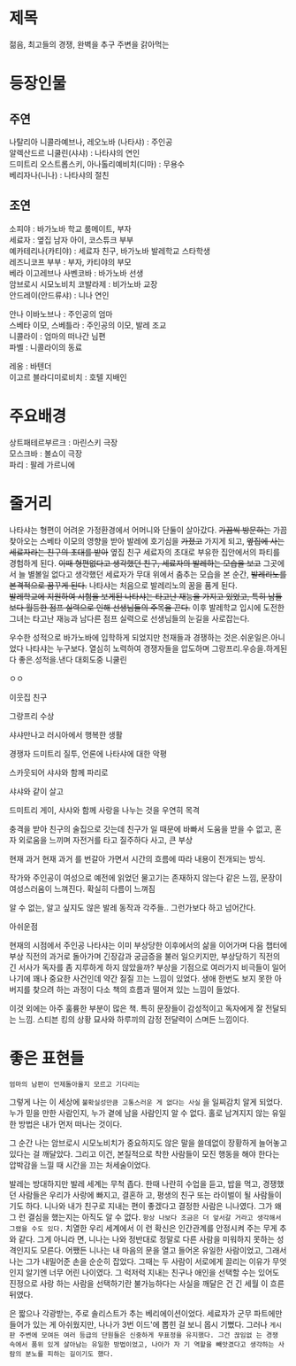 # 제목
젊음, 최고들의 경쟁,  완벽을 추구 주변을 갉아먹는  

# 등장인물
## 주연
나탈리아 니콜라예브나, 레오노바 (나타샤) : 주인공  
알렉산드르 니쿨린(샤샤) : 나타샤의 연인  
드미트리 오스트롭스키, 아나톨리예비치(디마) : 무용수  
베리자나(니나) : 나타샤의 절친

## 조연

소피야 : 바가노바 학교 룸메이트, 부자  
세료자 : 옆집 남자 아이, 코스튜크 부부  
예카테리나(카티야) : 세료자 친구, 바가노바 발레학교 스타학생  
레즈니코프 부부 : 부자, 카티야의 부모  
베라 이고레브나 사벤코바 : 바가노바 선생  
암브로시 시모노비치 코발라제 : 비가노바 교장  
안드레이(안드류샤) : 니나 연인  

안나 이바노브나 : 주인공의 엄마  
스베타 이모, 스베틀라 : 주인공의 이모, 발레 조교  
니콜라이 : 엄마의 떠나간 님편  
파벨 : 니콜라이의 동료  

레옹 : 바텐더  
이고르 블라디미로비치 : 호텔 지배인  

# 주요배경

상트패테르부르크 : 마린스키 극장  
모스크바 : 볼쇼이 극장  
파리 : 팔레 가르니에  

# 줄거리

나타샤는 형편이 어려운 가정환경에서 어머니와 단둘이 살아갔다. ~~가끔씩 방문하는~~ 가끔 찾아오는 스베타 이모의 영향을 받아 발레에 호기심을 ~~가졌고~~ 가지게 되고, ~~옆집에 사는 세료자라는 친구의 초대를 받아~~ 옆집 친구 세료자의 초대로 부유한 집안에서의 파티를 경험하게 된다. ~~이때 형편없다고 생각했던 친구, 세료자의 발레하는 모습을 보고~~ 그곳에서 늘 별볼일 없다고 생각했던 세료자가 무대 위에서 춤추는 모습을 본 순간, ~~발레리노를 본격적으로 꿈꾸게 된다.~~ 나타샤는 처음으로 발레리노의 꿈을 품게 된다.  
~~발레학교에 지원하여 시험을 보게된 나타샤는 타고난 재능을 가지고 있었고, 특히 남들보다 월등한 점프 실력으로 인해 선생님들의 주목을 끈다.~~ 이후 발레학교 입시에 도전한 그녀는 타고난 재능과 남다른 점프 실력으로 선생님들의 눈길을 사로잡는다.

우수한 성적으로 바가노바에 입학하게 되었지만 천재들과 경쟁하는 것은.쉬운일은.아니었다
나타샤는 누구보다. 열심히 노력하여 경쟁자들을 압도하며 그랑프리.우승을.하게된다
좋은.성적을.낸다
대회도중 니쿨린

ㅇㅇ


이웃집 친구

그랑프리 수상

샤샤만나고 러시아에서 행복한 생활

경쟁자 드미트리 질투, 언론에 나타샤에 대한 악평

스카웃되어 샤샤와 함께 파리로

샤샤와 같이 살고 

드미트리 게이, 샤샤와 함께 사랑을 나누는 것을 우연히 목격

충격을 받아 친구의 술집으로 갓는데 친구가 일 때문에 바빠서 도움을 받을 수 없고, 혼자 외로움을 느끼며 자전거를 타고 질주하다 사고, 큰 부상


현재 과거 현재 과거 를 번갈아 가면서 시간의 흐름에 따라 내용이 전개되는 방식.

작가와 주인공이 여성으로 예전에 읽었던 물고기는 존재하지 않는다 같은 느낌, 문장이 여성스러움이 느껴진다. 확실히 다름이 느껴짐

알 수 없는, 알고 싶지도 않은 발레 동작과 각주들.. 그런가보다 하고 넘어간다.

아쉬운점

현재의 시점에서 주인공 나타샤는 이미 부상당한 이후에서의 삶을 이어가며 다음 챕터에 부상 직전의 과거로 돌아가며 긴장감과 궁금증을 불러 일으키지만, 부상당하기 직전의 긴 서사가 독자를 좀 지루하게 하지 않았을까? 부상을 기점으로 여러가지 비극들이 일어나기에 꽤나 중요한 사건인데 약간 질질 끄는 느낌이 있었다. 
생애 한번도 보지 못한 아버지를 찾으려 하는 과정이 다소 책의 흐름과 떨어져 있는 느낌이 들었다.

이것 외에는 아주 훌륭한 부분이 많은 책. 특히 문장들이 감성적이고 독자에게 잘 전달되는 느낌. 스티븐 킹의 상황 묘사와 하루끼의 감정 전달력이 스며든 느낌이다.

# 좋은 표현들

```엄마의 남편이 언제돌아올지 모르고 기다리는```


그렇게 나는 이 세상에 ```불확실성만큼 고통스러운 게 없다는 사실``` 을 일찌감치 알게 되었다. 누가 믿을 만한 사람인지, 누가 곁에 남을 사람인지 알 수 없다. 홀로 남겨지지 않는 유일한 방법은 내가 먼저 떠나는 것이다. 

그 순간 나는 암브로시 시모노비치가 중요하지도 않은 말을 쓸데없이 장황하게 늘어놓고 있다는 걸 깨달았다. 그리고 이건, 본질적으로 착한 사람들이 모진 행동을 해야 한다는 압박감을 느낄 때 시간을 끄는 처세술이었다.  

발레는 방대하지만 발레 세계는 무척 좁다. 한때 나란히 수업을 듣고, 밥을 먹고, 경쟁했던 사람들은 우리가 사랑에 빠지고, 결혼하 고, 평생의 친구 또는 라이벌이 될 사람들이기도 하다. 니나와 내가 친구로 지내는 편이 좋겠다고 결정한 사람은 니나였다. 그가 왜 그 런 결심을 했는지는 아직도 알 수 없다. ```항상 나보다 조금은 더 앞서갈 거라고 생각해서 그랬을 수도 있다.``` 치열한 우리 세계에서 이 런 확신은 인간관계를 안정시켜 주는 무게 추와 같다. 그게 아니라 면, 니나는 나와 정반대로 정말로 다른 사람을 미워하지 못하는 성 격인지도 모른다.
어쨌든 니나는 내 마음의 문을 열고 들어온 유일한 사람이었고, 그래서 나는 그가 내밀어준 손을 순순히 잡았다. 그때는 두 사람이 서로에게 끌리는 이유가 무엇인지 알기엔 너무 어린 나이였다. 그 럭저럭 지내는 친구나 애인을 선택할 수는 있어도 진정으로 사랑 하는 사람을 선택하기란 불가능하다는 사실을 깨달은 건 긴 세월 이 흐른 뒤였다.  
  

은 짧으나 각광받는, 주로 솔리스트가 추는 베리에이션이었다. 세료자가 군무 파트에만 들어가 있는 게 아쉬웠지만, 나나가 3번 이드'에 뽑힌 걸 보니 몹시 기뻤다. 그러나 ```게시판 주변에 모여든 여러 등급의 단원들은 신중하게 무표정을 유지했다. 그건 끊임없 는 경쟁 속에서 품위 있게 살아남는 유일한 방법이었고, 나아가 자 기 역할을 빼앗겼다고 생각하는 사람의 분노를 피하는 길이기도 했다.``` 